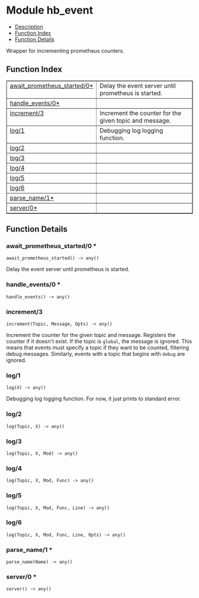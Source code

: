 

# Module hb_event
* [Description](#description)
* [Function Index](#index)
* [Function Details](#functions)

Wrapper for incrementing prometheus counters.

<a name="index"></a>

## Function Index


<table width="100%" border="1" cellspacing="0" cellpadding="2" summary="function index"><tr><td valign="top"><a href="#await_prometheus_started-0">await_prometheus_started/0*</a></td><td>Delay the event server until prometheus is started.</td></tr><tr><td valign="top"><a href="#handle_events-0">handle_events/0*</a></td><td></td></tr><tr><td valign="top"><a href="#increment-3">increment/3</a></td><td>Increment the counter for the given topic and message.</td></tr><tr><td valign="top"><a href="#log-1">log/1</a></td><td>Debugging log logging function.</td></tr><tr><td valign="top"><a href="#log-2">log/2</a></td><td></td></tr><tr><td valign="top"><a href="#log-3">log/3</a></td><td></td></tr><tr><td valign="top"><a href="#log-4">log/4</a></td><td></td></tr><tr><td valign="top"><a href="#log-5">log/5</a></td><td></td></tr><tr><td valign="top"><a href="#log-6">log/6</a></td><td></td></tr><tr><td valign="top"><a href="#parse_name-1">parse_name/1*</a></td><td></td></tr><tr><td valign="top"><a href="#server-0">server/0*</a></td><td></td></tr></table>


<a name="functions"></a>

## Function Details

<a name="await_prometheus_started-0"></a>

### await_prometheus_started/0 *

`await_prometheus_started() -> any()`

Delay the event server until prometheus is started.

<a name="handle_events-0"></a>

### handle_events/0 *

`handle_events() -> any()`

<a name="increment-3"></a>

### increment/3

`increment(Topic, Message, Opts) -> any()`

Increment the counter for the given topic and message. Registers the
counter if it doesn't exist. If the topic is `global`, the message is ignored.
This means that events must specify a topic if they want to be counted,
filtering debug messages. Similarly, events with a topic that begins with
`debug` are ignored.

<a name="log-1"></a>

### log/1

`log(X) -> any()`

Debugging log logging function. For now, it just prints to standard
error.

<a name="log-2"></a>

### log/2

`log(Topic, X) -> any()`

<a name="log-3"></a>

### log/3

`log(Topic, X, Mod) -> any()`

<a name="log-4"></a>

### log/4

`log(Topic, X, Mod, Func) -> any()`

<a name="log-5"></a>

### log/5

`log(Topic, X, Mod, Func, Line) -> any()`

<a name="log-6"></a>

### log/6

`log(Topic, X, Mod, Func, Line, Opts) -> any()`

<a name="parse_name-1"></a>

### parse_name/1 *

`parse_name(Name) -> any()`

<a name="server-0"></a>

### server/0 *

`server() -> any()`

